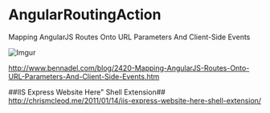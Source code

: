 AngularRoutingAction
====================

Mapping AngularJS Routes Onto URL Parameters And Client-Side Events

![Imgur](http://i.imgur.com/pmfBNff.png)

http://www.bennadel.com/blog/2420-Mapping-AngularJS-Routes-Onto-URL-Parameters-And-Client-Side-Events.htm

##IIS Express Website Here" Shell Extension##
http://chrismcleod.me/2011/01/14/iis-express-website-here-shell-extension/


